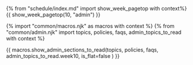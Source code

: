 {% from "schedule/index.md" import show_week_pagetop with context%}
{{ show_week_pagetop(10, "admin") }}

<div id="additional"></div>

{% import "common/macros.njk" as macros with context %}
{% from "common/admin.njk" import topics, policies, faqs, admin_topics_to_read with context %}

{{ macros.show_admin_sections_to_read(topics, policies, faqs, admin_topics_to_read.week10, is_flat=false ) }}